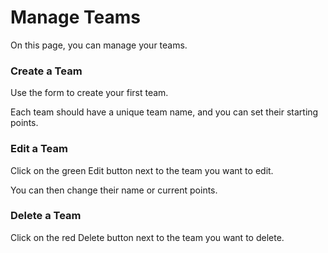 # Manage Teams

On this page, you can manage your teams.

### Create a Team

Use the form to create your first team.

Each team should have a unique team name, and you can set their starting points.

### Edit a Team

Click on the green Edit button next to the team you want to edit.

You can then change their name or current points.

### Delete a Team

Click on the red Delete button next to the team you want to delete.

